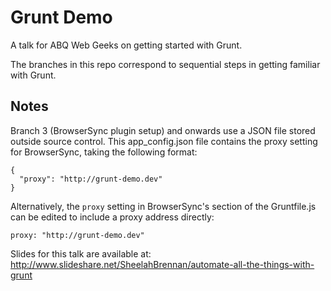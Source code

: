# Grunt Demo

A talk for ABQ Web Geeks on getting started with Grunt.

The branches in this repo correspond to sequential steps in getting familiar
with Grunt.


## Notes

Branch 3 (BrowserSync plugin setup) and onwards use a JSON file stored outside source control.
This app_config.json file contains the proxy setting for BrowserSync, taking the following
format:

    {
      "proxy": "http://grunt-demo.dev"
    }

Alternatively, the `proxy` setting in BrowserSync's section of the
Gruntfile.js can be edited to include a proxy address directly:

    proxy: "http://grunt-demo.dev"


Slides for this talk are available at:
http://www.slideshare.net/SheelahBrennan/automate-all-the-things-with-grunt
